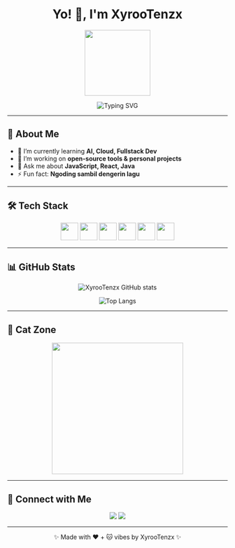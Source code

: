 <h1 align="center">Yo! 👋, I'm XyrooTenzx</h1>

<p align="center">
  <img src="https://media.giphy.com/media/JIX9t2j0ZTN9S/giphy.gif" width="150"/>
</p>

<p align="center">
  <img src="https://readme-typing-svg.demolab.com?font=Fira+Code&size=24&pause=1000&color=90EE90&width=435&lines=Welcome+to+my+GitHub!;Fullstack+Dev+%7C+Tech+Enthusiast;Let's+build+cool+things!;Enjoy+the+cat+vibes!+😺" alt="Typing SVG" />
</p>

---

## 🚀 About Me
- 🌱 I’m currently learning **AI, Cloud, Fullstack Dev**
- 🔭 I’m working on **open-source tools & personal projects**
- 💬 Ask me about **JavaScript, React, Java**
- ⚡ Fun fact: **Ngoding sambil dengerin lagu**

---

## 🛠️ Tech Stack
<p align="center">
  <img src="https://cdn.jsdelivr.net/gh/devicons/devicon/icons/javascript/javascript-original.svg" width="40" height="40"/>
  <img src="https://cdn.jsdelivr.net/gh/devicons/devicon/icons/react/react-original.svg" width="40" height="40"/>
  <img src="https://cdn.jsdelivr.net/gh/devicons/devicon/icons/nodejs/nodejs-original.svg" width="40" height="40"/>
  <img src="https://cdn.jsdelivr.net/gh/devicons/devicon/icons/python/python-original.svg" width="40" height="40"/>
  <img src="https://cdn.jsdelivr.net/gh/devicons/devicon/icons/html5/html5-original.svg" width="40" height="40"/>
  <img src="https://cdn.jsdelivr.net/gh/devicons/devicon/icons/css3/css3-original.svg" width="40" height="40"/>
</p>

---

## 📊 GitHub Stats
<p align="center">
  <img src="https://github-readme-stats.vercel.app/api?username=XyrooTenzx&show_icons=true&theme=tokyonight" alt="XyrooTenzx GitHub stats" />
</p>

<p align="center">
  <img src="https://github-readme-stats.vercel.app/api/top-langs/?username=XyrooTenzx&layout=compact&theme=tokyonight" alt="Top Langs" />
</p>

---

## 🐾 Cat Zone
<p align="center">
  <img src="https://media.giphy.com/media/v6aOjy0Qo1fIA/giphy.gif" width="300"/>
</p>

---

## 🔗 Connect with Me
<p align="center">
  <a href="https://github.com/XyrooTenzx" target="_blank"><img src="https://img.shields.io/badge/GitHub-181717?style=for-the-badge&logo=github&logoColor=white"/></a>
  <a href="https://t.me/tcp_raw" target="_blank"><img src="https://img.shields.io/badge/Telegram-2CA5E0?style=for-the-badge&logo=telegram&logoColor=white"/></a>
</p>

---

<p align="center">✨ Made with ❤️ + 🐱 vibes by XyrooTenzx ✨</p>
